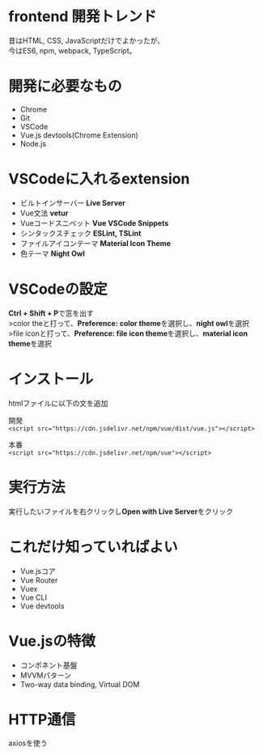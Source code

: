 # frontend 開発トレンド
昔はHTML, CSS, JavaScriptだけでよかったが、  
今はES6, npm, webpack, TypeScript。

# 開発に必要なもの
- Chrome
- Git
- VSCode
- Vue.js devtools(Chrome Extension)
- Node.js

# VSCodeに入れるextension
- ビルトインサーバー **Live Server**
- Vue文法 **vetur**
- Vueコードスニペット **Vue VSCode Snippets**
- シンタックスチェック **ESLint, TSLint**
- ファイルアイコンテーマ **Material Icon Theme**
- 色テーマ **Night Owl**

# VSCodeの設定
**Ctrl + Shift + P**で窓を出す  
\>color theと打って、**Preference: color theme**を選択し、**night owl**を選択  
\>file iconと打って、**Preference: file icon theme**を選択し、**material icon theme**を選択

# インストール
htmlファイルに以下の文を追加

開発  
```<script src="https://cdn.jsdelivr.net/npm/vue/dist/vue.js"></script>```

本番  
```<script src="https://cdn.jsdelivr.net/npm/vue"></script>```

# 実行方法
実行したいファイルを右クリックし**Open with Live Server**をクリック

# これだけ知っていればよい
- Vue.jsコア
- Vue Router
- Vuex
- Vue CLI
- Vue devtools

# Vue.jsの特徴
- コンポネント基盤
- MVVMパターン
- Two-way data binding, Virtual DOM

# HTTP通信
axiosを使う
